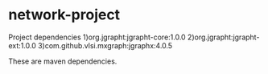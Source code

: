 # network-project
Project dependencies
1)org.jgrapht:jgrapht-core:1.0.0
2)org.jgrapht:jgrapht-ext:1.0.0
3)com.github.vlsi.mxgraph:jgraphx:4.0.5

These are maven dependencies.
